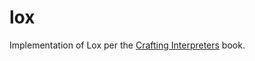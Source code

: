 # lox

Implementation of Lox per the [Crafting Interpreters](http://craftinginterpreters.com/introduction.html) book.
